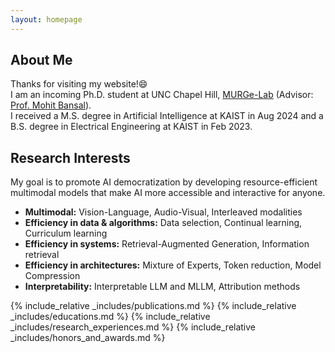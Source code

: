 ```yaml
---
layout: homepage
---
```


## About Me

Thanks for visiting my website!😄     
I am an incoming Ph.D. student at UNC Chapel Hill, [MURGe-Lab](https://murgelab.cs.unc.edu/) (Advisor: [Prof. Mohit Bansal](https://www.cs.unc.edu/~mbansal/)).  
I received a M.S. degree in Artificial Intelligence at KAIST in Aug 2024 and a B.S. degree in Electrical Engineering at KAIST in Feb 2023.

## Research Interests
<!-- My goal is to promote AI democratization by developing resource-efficient multimodal models that make AI more accessible and interactive for anyone.
- **Multimodal (Vision-Language, Audio-Visual, Interleaved modalities):**  
I am intrigued by uncovering interactions between modalities and, based on these insights, developing models that understand various multimodal knowledge, leading to more accessible and interactive AI.
- **Efficiency in data & algorithms (Data selection, Continual learning, Curriculum learning):**  
To further enhance AI accessibility, I am keen on designing algorithms that minimize the training costs of models. I am currently interested in combining data curation with continual or curriculum learning ([Empirical Study](./assets/files/empirical_study.pdf)).
- **Efficiency in systems (Retrieval-Augmented Generation, Information retrieval):**  
Storing enormous and growing world knowledge in models is challenging. I aim to decouple knowledge from task-solving skills.
- **Efficiency in architectures (Mixture of Experts, Token reduction, Model Compression):**  
I am passionate about designing architectures for efficient training and deployment of models for complex tasks and multimodalities.
- **Interpretability (Interpretable LLM and MLLM, Attribution methods):**   
Effective frameworks stem from understanding model behaviors and data. I am interested in exploring how modalities interact during processing. -->
My goal is to promote AI democratization by developing resource-efficient multimodal models that make AI more accessible and interactive for anyone.
- **Multimodal:** Vision-Language, Audio-Visual, Interleaved modalities  
- **Efficiency in data & algorithms:**  Data selection, Continual learning, Curriculum learning  
- **Efficiency in systems:**  Retrieval-Augmented Generation, Information retrieval  
- **Efficiency in architectures:**  Mixture of Experts, Token reduction, Model Compression  
- **Interpretability:**  Interpretable LLM and MLLM, Attribution methods     

{% include_relative _includes/publications.md %}
{% include_relative _includes/educations.md %}
{% include_relative _includes/research_experiences.md %}
{% include_relative _includes/honors_and_awards.md %}
